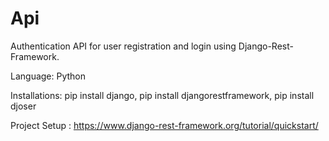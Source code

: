 # Api
Authentication API for user registration and login using Django-Rest-Framework.

Language:
Python

Installations: 
pip install django, 
pip install djangorestframework,
pip install djoser

Project Setup : https://www.django-rest-framework.org/tutorial/quickstart/
